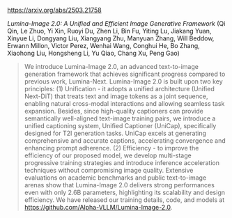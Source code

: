 https://arxiv.org/abs/2503.21758

*Lumina-Image 2.0: A Unified and Efficient Image Generative Framework* (Qi Qin, Le Zhuo, Yi Xin, Ruoyi Du, Zhen Li, Bin Fu, Yiting Lu, Jiakang Yuan, Xinyue Li, Dongyang Liu, Xiangyang Zhu, Manyuan Zhang, Will Beddow, Erwann Millon, Victor Perez, Wenhai Wang, Conghui He, Bo Zhang, Xiaohong Liu, Hongsheng Li, Yu Qiao, Chang Xu, Peng Gao)

> We introduce Lumina-Image 2.0, an advanced text-to-image generation framework that achieves significant progress compared to previous work, Lumina-Next. Lumina-Image 2.0 is built upon two key principles: (1) Unification - it adopts a unified architecture (Unified Next-DiT) that treats text and image tokens as a joint sequence, enabling natural cross-modal interactions and allowing seamless task expansion. Besides, since high-quality captioners can provide semantically well-aligned text-image training pairs, we introduce a unified captioning system, Unified Captioner (UniCap), specifically designed for T2I generation tasks. UniCap excels at generating comprehensive and accurate captions, accelerating convergence and enhancing prompt adherence. (2) Efficiency - to improve the efficiency of our proposed model, we develop multi-stage progressive training strategies and introduce inference acceleration techniques without compromising image quality. Extensive evaluations on academic benchmarks and public text-to-image arenas show that Lumina-Image 2.0 delivers strong performances even with only 2.6B parameters, highlighting its scalability and design efficiency. We have released our training details, code, and models at https://github.com/Alpha-VLLM/Lumina-Image-2.0.

